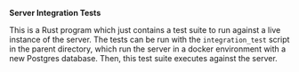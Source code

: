 
**Server Integration Tests**

This is a Rust program which just contains a test suite to run against a live instance of the server. The tests can be run with the `integration_test` script in the parent directory, which run the server in a docker environment with a new Postgres database. Then, this test suite executes against the server.

